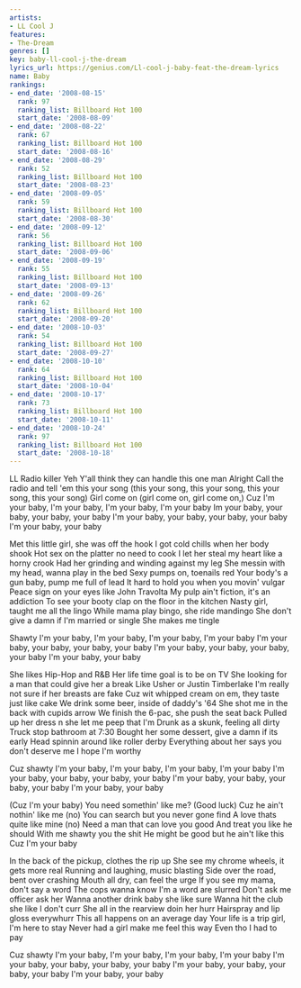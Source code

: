 ```yaml
---
artists:
- LL Cool J
features:
- The-Dream
genres: []
key: baby-ll-cool-j-the-dream
lyrics_url: https://genius.com/Ll-cool-j-baby-feat-the-dream-lyrics
name: Baby
rankings:
- end_date: '2008-08-15'
  rank: 97
  ranking_list: Billboard Hot 100
  start_date: '2008-08-09'
- end_date: '2008-08-22'
  rank: 67
  ranking_list: Billboard Hot 100
  start_date: '2008-08-16'
- end_date: '2008-08-29'
  rank: 52
  ranking_list: Billboard Hot 100
  start_date: '2008-08-23'
- end_date: '2008-09-05'
  rank: 59
  ranking_list: Billboard Hot 100
  start_date: '2008-08-30'
- end_date: '2008-09-12'
  rank: 56
  ranking_list: Billboard Hot 100
  start_date: '2008-09-06'
- end_date: '2008-09-19'
  rank: 55
  ranking_list: Billboard Hot 100
  start_date: '2008-09-13'
- end_date: '2008-09-26'
  rank: 62
  ranking_list: Billboard Hot 100
  start_date: '2008-09-20'
- end_date: '2008-10-03'
  rank: 54
  ranking_list: Billboard Hot 100
  start_date: '2008-09-27'
- end_date: '2008-10-10'
  rank: 64
  ranking_list: Billboard Hot 100
  start_date: '2008-10-04'
- end_date: '2008-10-17'
  rank: 73
  ranking_list: Billboard Hot 100
  start_date: '2008-10-11'
- end_date: '2008-10-24'
  rank: 97
  ranking_list: Billboard Hot 100
  start_date: '2008-10-18'
---
```

LL
Radio killer
Yeh
Y'all think they can handle this one man
Alright
Call the radio and tell 'em this your song (this your song, this your song, this your song, this your song)
Girl come on (girl come on, girl come on,)
Cuz I'm your baby, I'm your baby, I'm your baby, I'm your baby
Im your baby, your baby, your baby, your baby
I'm your baby, your baby, your baby, your baby
I'm your baby, your baby

Met this little girl, she was off the hook
I got cold chills when her body shook
Hot sex on the platter no need to cook
I let her steal my heart like a horny crook
Had her grinding and winding against my leg
She messin with my head, wanna play in the bed
Sexy pumps on, toenails red
Your body's a gun baby, pump me full of lead
It hard to hold you when you movin' vulgar
Peace sign on your eyes like John Travolta
My pulp ain't fiction, it's an addiction
To see your booty clap on the floor in the kitchen
Nasty girl, taught me all the lingo
While mama play bingo, she ride mandingo
She don't give a damn if I'm married or single
She makes me tingle

Shawty I'm your baby, I'm your baby, I'm your baby, I'm your baby
I'm your baby, your baby, your baby, your baby
I'm your baby, your baby, your baby, your baby
I'm your baby, your baby

She likes Hip-Hop and R&B
Her life time goal is to be on TV
She looking for a man that could give her a break
Like Usher or Justin Timberlake
I'm really not sure if her breasts are fake
Cuz wit whipped cream on em, they taste just like cake
We drink some beer, inside of daddy's '64
She shot me in the back with cupids arrow
We finish the 6-pac, she push the seat back
Pulled up her dress n she let me peep that
I'm Drunk as a skunk, feeling all dirty
Truck stop bathroom at 7:30
Bought her some dessert, give a damn if its early
Head spinnin around like roller derby
Everything about her says you don't deserve me
I hope I'm worthy

Cuz shawty I'm your baby, I'm your baby, I'm your baby, I'm your baby
I'm your baby, your baby, your baby, your baby
I'm your baby, your baby, your baby, your baby
I'm your baby, your baby

(Cuz I'm your baby)
You need somethin' like me? (Good luck)
Cuz he ain't nothin' like me (no)
You can search but you never gone find
A love thats quite like mine (no)
Need a man that can love you good
And treat you like he should
With me shawty you the shit
He might be good but he ain't like this
Cuz I'm your baby

In the back of the pickup, clothes the rip up
She see my chrome wheels, it gets more real
Running and laughing, music blasting
Side over the road, bent over crashing
Mouth all dry, can feel the urge
If you see my mama, don't say a word
The cops wanna know I'm a word are slurred
Don't ask me officer ask her
Wanna another drink baby she like sure
Wanna hit the club she like I don't curr
She all in the rearview doin her hurr
Hairspray and lip gloss everywhurr
This all happens on an average day
Your life is a trip girl, I'm here to stay
Never had a girl make me feel this way
Even tho I had to pay

Cuz shawty I'm your baby, I'm your baby, I'm your baby, I'm your baby
I'm your baby, your baby, your baby, your baby
I'm your baby, your baby, your baby, your baby
I'm your baby, your baby
